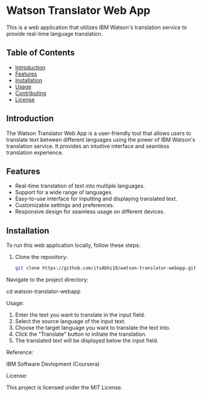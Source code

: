 # Watson Translator Web App

This is a web application that utilizes IBM Watson's translation service to provide real-time language translation.

## Table of Contents

- [Introduction](#introduction)
- [Features](#features)
- [Installation](#installation)
- [Usage](#usage)
- [Contributing](#contributing)
- [License](#license)

## Introduction

The Watson Translator Web App is a user-friendly tool that allows users to translate text between different languages using the power of IBM Watson's translation service. It provides an intuitive interface and seamless translation experience.

## Features

- Real-time translation of text into multiple languages.
- Support for a wide range of languages.
- Easy-to-use interface for inputting and displaying translated text.
- Customizable settings and preferences.
- Responsive design for seamless usage on different devices.

## Installation

To run this web application locally, follow these steps:

1. Clone the repository:

   ```bash
   git clone https://github.com/itsAbhi18/watson-translator-webapp.git

Navigate to the project directory:

cd watson-translator-webapp

Usage:
1. Enter the text you want to translate in the input field.
2. Select the source language of the input text.
3. Choose the target language you want to translate the text into.
4. Click the "Translate" button to initiate the translation.
5. The translated text will be displayed below the input field.

Reference:

IBM Software Devlopment (Coursera)

License:

This project is licensed under the MIT License.
